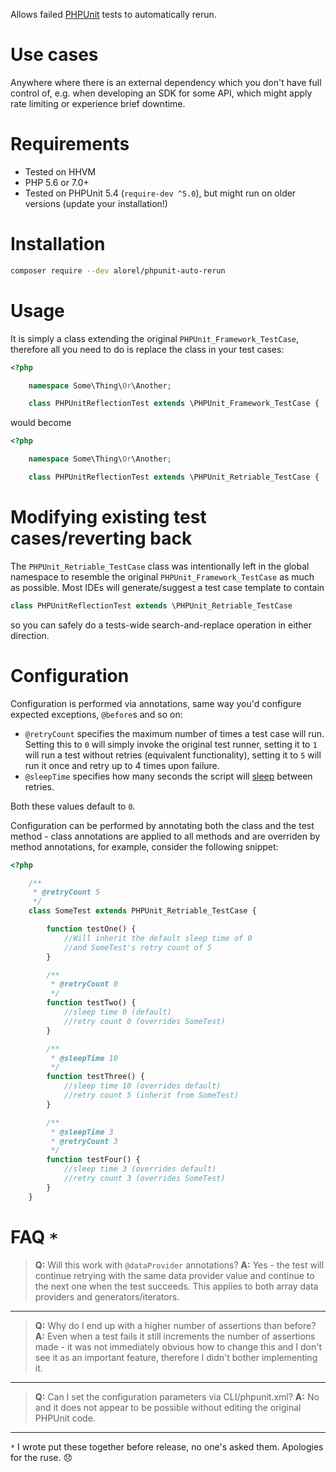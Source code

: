 Allows failed [PHPUnit](https://phpunit.de/) tests to automatically rerun.

# Use cases
Anywhere where there is an external dependency which you don't have full control of, e.g. when developing an SDK for some API, which might apply rate limiting or experience brief downtime.

# Requirements

- Tested on HHVM
- PHP 5.6 or 7.0+
- Tested on PHPUnit 5.4 (`require-dev ^5.0`), but might run on older versions (update your installation!)

# Installation
```sh
composer require --dev alorel/phpunit-auto-rerun
```

# Usage
It is simply a class extending the original `PHPUnit_Framework_TestCase`, therefore all you need to do is replace the class in your test cases:

```php
<?php

    namespace Some\Thing\Or\Another;

    class PHPUnitReflectionTest extends \PHPUnit_Framework_TestCase {
```
would become
```php
<?php

    namespace Some\Thing\Or\Another;

    class PHPUnitReflectionTest extends \PHPUnit_Retriable_TestCase {
```

# Modifying existing test cases/reverting back
The `PHPUnit_Retriable_TestCase` class was intentionally left in the global namespace to resemble the original `PHPUnit_Framework_TestCase` as much as possible.
Most IDEs will generate/suggest a test case template to contain
```php
class PHPUnitReflectionTest extends \PHPUnit_Retriable_TestCase
```
so you can safely do a tests-wide search-and-replace operation in either direction.

# Configuration
Configuration is performed via annotations, same way you'd configure expected exceptions, `@before`s and so on:

- `@retryCount` specifies the maximum number of times a test case will run. Setting this to `0` will simply invoke the original test runner, setting it to `1` will run a test without retries (equivalent functionality), setting it to `5` will run it once and retry up to 4 times upon failure.
- `@sleepTime` specifies how many seconds the script will [sleep](https://secure.php.net/manual/en/function.sleep.php) between retries.

Both these values default to `0`.

Configuration can be performed by annotating both the class and the test method - class annotations are applied to all methods and are overriden by method annotations, for example, consider the following snippet:

```php
<?php

    /**
     * @retryCount 5
     */
    class SomeTest extends PHPUnit_Retriable_TestCase {

        function testOne() {
            //Will inherit the default sleep time of 0
            //and SomeTest's retry count of 5
        }

        /**
         * @retryCount 0
         */
        function testTwo() {
            //sleep time 0 (default)
            //retry count 0 (overrides SomeTest)
        }

        /**
         * @sleepTime 10
         */
        function testThree() {
            //sleep time 10 (overrides default)
            //retry count 5 (inherit from SomeTest)
        }

        /**
         * @sleepTime 3
         * @retryCount 3
         */
        function testFour() {
            //sleep time 3 (overrides default)
            //retry count 3 (overrides SomeTest)
        }
    }
```

# FAQ `*`

> **Q:** Will this work with `@dataProvider` annotations?
> **A:** Yes - the test will continue retrying with the same data provider value and continue to the next one when the test succeeds.
> This applies to both array data providers and generators/iterators.

----------

> **Q:** Why do I end up with a higher number of assertions than before?
> **A:** Even when a test fails it still increments the number of assertions made - it was not immediately obvious how to change this
> and I don't see it as an important feature, therefore I didn't bother
> implementing it.

----------

> **Q:** Can I set the configuration parameters via CLI/phpunit.xml?
> **A:** No and it does not appear to be possible without editing the original PHPUnit code.

----------


`*` I wrote put these together before release, no one's asked them. Apologies for the ruse. :disappointed: 